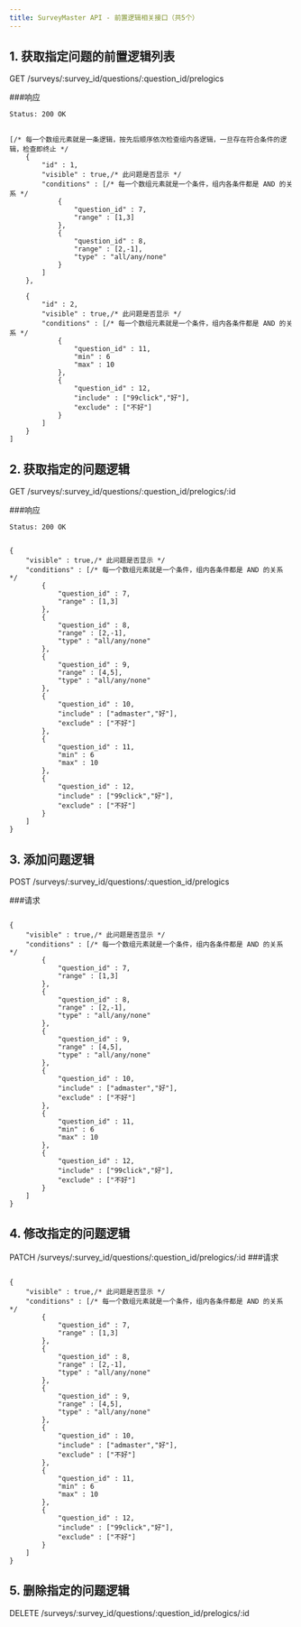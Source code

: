 ```yaml
---
title: SurveyMaster API - 前置逻辑相关接口（共5个）
---
```


<h2 id="p1">1. 获取指定问题的前置逻辑列表</h2>
	GET /surveys/:survey_id/questions/:question_id/prelogics

###响应
<pre class="headers">
<code>Status: 200 OK
</code></pre>
<pre class="highlight">
<code class="language-javascript">
[/* 每一个数组元素就是一条逻辑，按先后顺序依次检查组内各逻辑，一旦存在符合条件的逻辑，检查即终止 */
	{
		"id" : 1,
		"visible" : true,/* 此问题是否显示 */
		"conditions" : [/* 每一个数组元素就是一个条件，组内各条件都是 AND 的关系 */
			{
				"question_id" : 7,
				"range" : [1,3]
			},
			{
				"question_id" : 8,
				"range" : [2,-1],
				"type" : "all/any/none"
			}
		]
	},

	{
		"id" : 2,
		"visible" : true,/* 此问题是否显示 */
		"conditions" : [/* 每一个数组元素就是一个条件，组内各条件都是 AND 的关系 */
			{
				"question_id" : 11,
				"min" : 6
				"max" : 10
			},
			{
				"question_id" : 12,
				"include" : ["99click","好"],
				"exclude" : ["不好"]
			}
		]
	}
]
</code></pre>

<h2 id="p2">2. 获取指定的问题逻辑</h2>
	GET /surveys/:survey_id/questions/:question_id/prelogics/:id

###响应
<pre class="headers">
<code>Status: 200 OK
</code></pre>
<pre class="highlight">
<code class="language-javascript">
{
	"visible" : true,/* 此问题是否显示 */
	"conditions" : [/* 每一个数组元素就是一个条件，组内各条件都是 AND 的关系 */
		{
			"question_id" : 7,
			"range" : [1,3]
		},
		{
			"question_id" : 8,
			"range" : [2,-1],
			"type" : "all/any/none"
		},
		{
			"question_id" : 9,
			"range" : [4,5],
			"type" : "all/any/none"
		},
		{
			"question_id" : 10,
			"include" : ["admaster","好"],
			"exclude" : ["不好"]
		},
		{
			"question_id" : 11,
			"min" : 6
			"max" : 10
		},
		{
			"question_id" : 12,
			"include" : ["99click","好"],
			"exclude" : ["不好"]
		}
	]
}
</code></pre>

<h2 id="p3">3. 添加问题逻辑</h2>
	POST /surveys/:survey_id/questions/:question_id/prelogics

###请求
<pre class="highlight">
<code class="language-javascript">
{
	"visible" : true,/* 此问题是否显示 */
	"conditions" : [/* 每一个数组元素就是一个条件，组内各条件都是 AND 的关系 */
		{
			"question_id" : 7,
			"range" : [1,3]
		},
		{
			"question_id" : 8,
			"range" : [2,-1],
			"type" : "all/any/none"
		},
		{
			"question_id" : 9,
			"range" : [4,5],
			"type" : "all/any/none"
		},
		{
			"question_id" : 10,
			"include" : ["admaster","好"],
			"exclude" : ["不好"]
		},
		{
			"question_id" : 11,
			"min" : 6
			"max" : 10
		},
		{
			"question_id" : 12,
			"include" : ["99click","好"],
			"exclude" : ["不好"]
		}
	]
}
</code></pre>

<h2 id="p4">4. 修改指定的问题逻辑</h2>
	PATCH /surveys/:survey_id/questions/:question_id/prelogics/:id
###请求
<pre class="highlight">
<code class="language-javascript">
{
	"visible" : true,/* 此问题是否显示 */
	"conditions" : [/* 每一个数组元素就是一个条件，组内各条件都是 AND 的关系 */
		{
			"question_id" : 7,
			"range" : [1,3]
		},
		{
			"question_id" : 8,
			"range" : [2,-1],
			"type" : "all/any/none"
		},
		{
			"question_id" : 9,
			"range" : [4,5],
			"type" : "all/any/none"
		},
		{
			"question_id" : 10,
			"include" : ["admaster","好"],
			"exclude" : ["不好"]
		},
		{
			"question_id" : 11,
			"min" : 6
			"max" : 10
		},
		{
			"question_id" : 12,
			"include" : ["99click","好"],
			"exclude" : ["不好"]
		}
	]
}
</code></pre>

<h2 id="p5">5. 删除指定的问题逻辑</h2>
	DELETE /surveys/:survey_id/questions/:question_id/prelogics/:id

